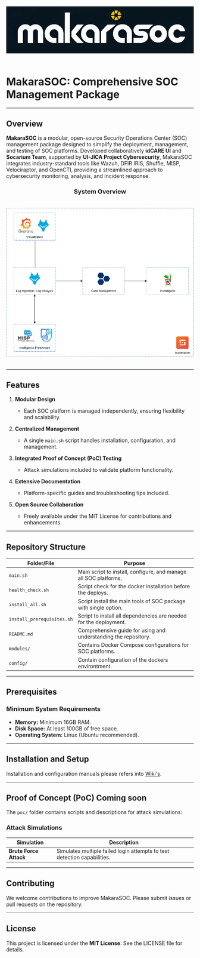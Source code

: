 <div align="center" width="100" height="100">

  <p align="center">
    <br />
    <a href="https://github.com/socarium/makarasoc/blob/main/images/makara-logo2.png">
    <img src="images/makara-logo2.png">
    </a>
    <br />
    <br />
  </p>
</div>

# MakaraSOC: Comprehensive SOC Management Package


---

## Overview

**MakaraSOC** is a modular, open-source Security Operations Center (SOC) management package designed to simplify the deployment, management, and testing of SOC platforms. Developed collaboratively **idCARE UI** and **Socarium Team**, supported by **UI-JICA Project Cybersecurity**, MakaraSOC integrates industry-standard tools like Wazuh, DFIR IRIS, Shuffle, MISP, Velociraptor, and OpenCTI, providing a streamlined approach to cybersecurity monitoring, analysis, and incident response.

<div align="center" width="100" height="100">

  <h3 align="center">System Overview</h3>

  <p align="center">
    <br />
    <a href="https://github.com/socarium/makarasoc/blob/main/images/makara.png">
    <img src="images/makara.png">
    </a>
    <br />
    <br />
  </p>
</div>

---

## Features

1. **Modular Design**
   - Each SOC platform is managed independently, ensuring flexibility and scalability.

2. **Centralized Management**
   - A single `main.sh` script handles installation, configuration, and management.

3. **Integrated Proof of Concept (PoC) Testing**
   - Attack simulations included to validate platform functionality.

4. **Extensive Documentation**
   - Platform-specific guides and troubleshooting tips included.

5. **Open Source Collaboration**
   - Freely available under the MIT License for contributions and enhancements.

---

## Repository Structure

| **Folder/File**             | **Purpose**                                                                |
|-----------------------------|----------------------------------------------------------------------------|
| `main.sh`                   | Main script to install, configure, and manage all SOC platforms.           |
| `health_check.sh`           | Script check for the docker installation before the deploys.               |
| `install_all.sh`            | Script install the main tools of SOC package with single option.           |
| `install_prerequisites.sh`  | Script to install all dependencies are needed for the deployment.          |
| `README.md`                 | Comprehensive guide for using and understanding the repository.            |
| `modules/`                  | Contains Docker Compose configurations for SOC platforms.                  |
| `config/`                   | Contain configuration of the dockers environtment.                         |

---

## Prerequisites

### **Minimum System Requirements**

- **Memory:** Minimum 16GB RAM.
- **Disk Space:** At least 100GB of free space.
- **Operating System:** Linux (Ubuntu recommended).

---

## Installation and Setup

Installation and configuration manuals please refers into [Wiki's](https://github.com/socarium/makarasoc/wiki).

---


## Proof of Concept (PoC) Coming soon

The `poc/` folder contains scripts and descriptions for attack simulations:

### **Attack Simulations**

| **Simulation**            | **Description**                                                                 |
|---------------------------|---------------------------------------------------------------------------------|
| **Brute Force Attack**    | Simulates multiple failed login attempts to test detection capabilities.        |


---

## Contributing

We welcome contributions to improve MakaraSOC. Please submit issues or pull requests on the repository.

---

## License

This project is licensed under the **MIT License**. See the LICENSE file for details.

